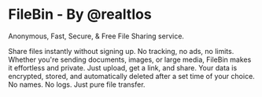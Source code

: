 # FileBin - By @realtlos

Anonymous, Fast, Secure, & Free File Sharing service.

Share files instantly without signing up. No tracking, no ads, no limits. Whether you're sending documents, images, or large media, FileBin makes it effortless and private. Just upload, get a link, and share. Your data is encrypted, stored, and automatically deleted after a set time of your choice.
No names. No logs. Just pure file transfer.
